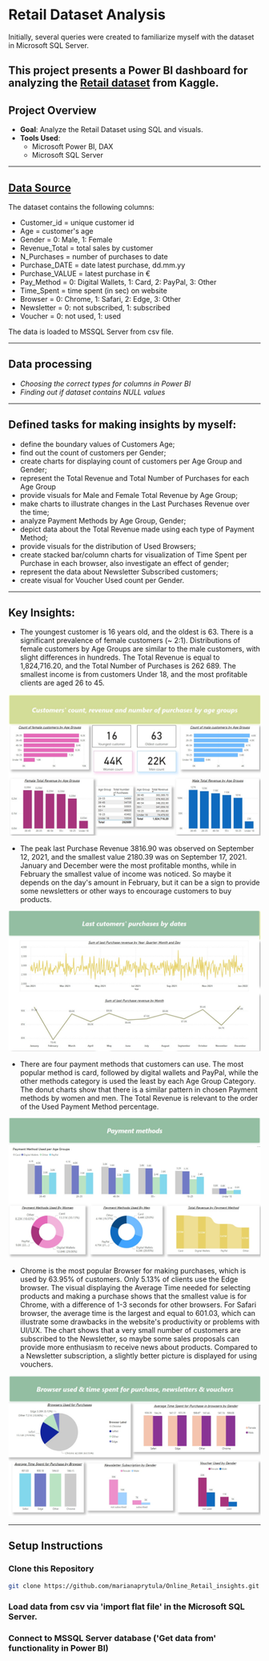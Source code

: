 # Retail Dataset Analysis

Initially, several queries were created to familiarize myself with the dataset in Microsoft SQL Server.

This project presents a Power BI dashboard for analyzing the [Retail dataset](https://www.kaggle.com/datasets/onlineretailshop/online-shop-customer-sales-data) from Kaggle. 
---

## Project Overview

- **Goal**: Analyze the Retail Dataset using SQL and visuals.
- **Tools Used**:
  - Microsoft Power BI, DAX 
  - Microsoft SQL Server
  
---

## [Data Source](https://www.kaggle.com/datasets/onlineretailshop/online-shop-customer-sales-data)

The dataset contains the following columns:

- Customer_id = unique customer id
- Age = customer's age
- Gender = 0: Male, 1: Female
- Revenue_Total = total sales by customer
- N_Purchases = number of purchases to date
- Purchase_DATE = date latest purchase, dd.mm.yy
- Purchase_VALUE = latest purchase in €
- Pay_Method = 0: Digital Wallets, 1: Card, 2: PayPal, 3: Other
- Time_Spent = time spent (in sec) on website
- Browser = 0: Chrome, 1: Safari, 2: Edge, 3: Other
- Newsletter = 0: not subscribed, 1: subscribed
- Voucher = 0: not used, 1: used

The data is loaded to MSSQL Server from csv file.

---

## Data processing

-  *Choosing the correct types for columns in Power BI*
-  *Finding out if dataset contains NULL values*
---

## Defined tasks for making insights by myself:

- define the boundary values of Customers Age;
- find out the count of customers per Gender;
- create charts for displaying count of customers per Age Group and Gender;
- represent the Total Revenue and Total Number of Purchases for each Age Group 
- provide visuals for Male and Female Total Revenue by Age Group;
- make charts to illustrate changes in the Last Purchases Revenue over the time;
- analyze Payment Methods by Age Group, Gender;
- depict data about the Total Revenue made using each type of Payment Method;
- provide visuals for the distribution of Used Browsers;
- create stacked bar/column charts for visualization of Time Spent per Purchase in each browser, also investigate an effect of gender;
- represent the data about Newsletter Subscribed customers;
- create visual for Voucher Used count per Gender.


---

## Key Insights:

- The youngest customer is 16 years old, and the oldest is 63. There is a significant prevalence of female customers (~ 2:1). Distributions of female customers by Age Groups are similar to the male customers, with slight differences in hundreds. The Total Revenue is equal to 1,824,716.20, and the Total Number of Purchases is 262 689. The smallest income is from customers Under 18, and the most profitable clients are aged 26 to 45. 

![Customers' count, revenue, n_purchases Dashboard](images/Customers'%20count,%20revenue,%20n_purchases.jpg "A screenshot showing the Customers' count, revenue, n_purchases.") 


-  The peak last Purchase Revenue 3816.90 was observed on September 12, 2021, and the smallest value 2180.39 was on September 17, 2021. 
January and December were the most profitable months, while in February the smallest value of income was noticed. So maybe it depends on the day's amount in February, but it can be a sign to provide some newsletters or other ways to encourage customers to buy products.

![Last Purchases by dates Dashboard](images/Purchases%20by%20dates.jpg "A screenshot showing the Purchases by dates.")
 
-  There are four payment methods that customers can use. The most popular method is card, followed by digital wallets and PayPal, while the other methods category is used the least by each Age Group Category.
The donut charts show that there is a similar pattern in chosen Payment methods by women and men. The Total Revenue is relevant to the order of the Used Payment Method percentage.

![Payment methods Dashboard](images/Payment%20methods.jpg "A screenshot showing the Payment methods data.") 

-  Chrome is the most popular Browser for making purchases, which is used by 63.95% of customers. Only 5.13% of clients use the Edge browser.
The visual displaying the Average Time needed for selecting products and making a purchase shows that the smallest value is for Chrome, with a difference of 1-3 seconds for other browsers. For Safari browser, the average time is the largest and equal to 601.03, which can illustrate some drawbacks in the website's productivity or problems with UI/UX.
The chart shows that a very small number of customers are subscribed to the Newsletter, so maybe some sales proposals can provide more enthusiasm to receive news about products.
Compared to a Newsletter subscription, a slightly better picture is displayed for using vouchers.


![Browser & time spent for purchase, newsletters & vouchers Dashboard](images/Browser%20&%20time%20spent%20for%20purchase,%20newsletters%20&%20vouchers.jpg "A screenshot showing the Browser & time spent for purchase, newsletters & vouchers info.") 


---


## Setup Instructions

### Clone this Repository
```bash
git clone https://github.com/marianaprytula/Online_Retail_insights.git
```

### Load data from csv via 'import flat file' in the Microsoft SQL Server.

### Connect to MSSQL Server database ('Get data from' functionality in Power BI)
